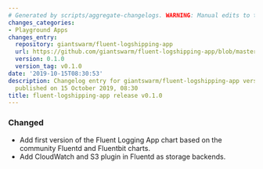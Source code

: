 ```yaml
---
# Generated by scripts/aggregate-changelogs. WARNING: Manual edits to this files will be overwritten.
changes_categories:
- Playground Apps
changes_entry:
  repository: giantswarm/fluent-logshipping-app
  url: https://github.com/giantswarm/fluent-logshipping-app/blob/master/CHANGELOG.md#v010
  version: 0.1.0
  version_tag: v0.1.0
date: '2019-10-15T08:30:53'
description: Changelog entry for giantswarm/fluent-logshipping-app version 0.1.0,
  published on 15 October 2019, 08:30
title: fluent-logshipping-app release v0.1.0
---
```


### Changed
- Add first version of the Fluent Logging App chart based on the community Fluentd and Fluentbit charts.
- Add CloudWatch and S3 plugin in Fluentd as storage backends.

